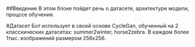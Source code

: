 ##Введение
  В этом блоке пойдет речь о датасете, архитектуре модели, процссе обучения.

#Датасет
  Бот использует в своей основе CycleGan, обученный на 2 класскических датасетах: summer2winter, horse2zebra.
  В каждом более 1тыс. изображений размером 256х256.
   
  

